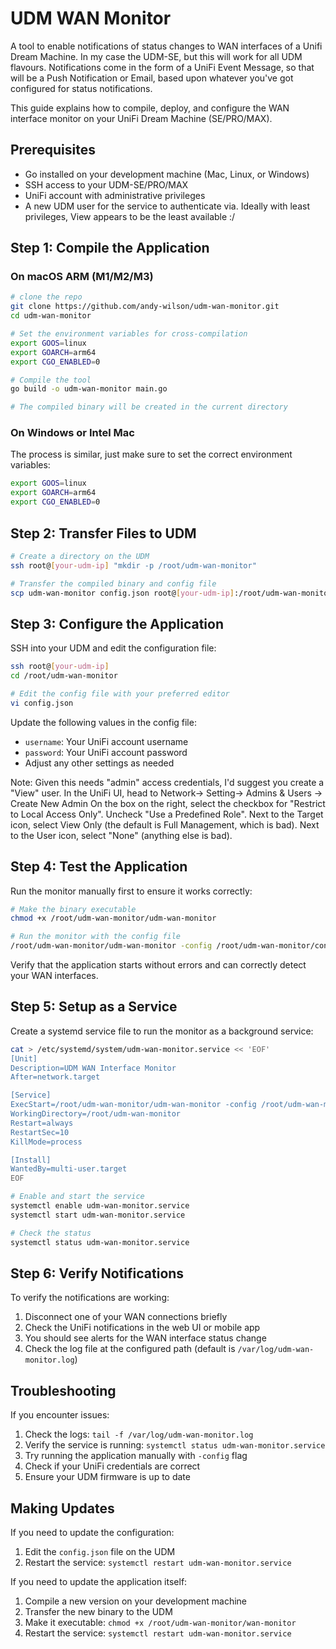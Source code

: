 # UDM WAN Monitor

A tool to enable notifications of status changes to WAN interfaces of a Unifi Dream Machine. In my case the UDM-SE, but this will work for all UDM flavours. 
Notifications come in the form of a UniFi Event Message, so that will be a Push Notification or Email, based upon whatever you've got configured for status notifications. 

This guide explains how to compile, deploy, and configure the WAN interface monitor on your UniFi Dream Machine (SE/PRO/MAX).

## Prerequisites

- Go installed on your development machine (Mac, Linux, or Windows)
- SSH access to your UDM-SE/PRO/MAX
- UniFi account with administrative privileges
- A new UDM user for the service to authenticate via. Ideally with least privileges, View appears to be the least available :/

## Step 1: Compile the Application

### On macOS ARM (M1/M2/M3)

```bash
# clone the repo
git clone https://github.com/andy-wilson/udm-wan-monitor.git
cd udm-wan-monitor

# Set the environment variables for cross-compilation
export GOOS=linux
export GOARCH=arm64
export CGO_ENABLED=0

# Compile the tool
go build -o udm-wan-monitor main.go

# The compiled binary will be created in the current directory
```

### On Windows or Intel Mac

The process is similar, just make sure to set the correct environment variables:

```bash
export GOOS=linux
export GOARCH=arm64
export CGO_ENABLED=0
```

## Step 2: Transfer Files to UDM

```bash
# Create a directory on the UDM
ssh root@[your-udm-ip] "mkdir -p /root/udm-wan-monitor"

# Transfer the compiled binary and config file
scp udm-wan-monitor config.json root@[your-udm-ip]:/root/udm-wan-monitor/
```

## Step 3: Configure the Application

SSH into your UDM and edit the configuration file:

```bash
ssh root@[your-udm-ip]
cd /root/udm-wan-monitor

# Edit the config file with your preferred editor
vi config.json
```

Update the following values in the config file:

- `username`: Your UniFi account username
- `password`: Your UniFi account password
- Adjust any other settings as needed

Note: Given this needs "admin" access credentials, I'd suggest you create a "View" user. 
In the UniFi UI, head to Network-> Setting-> Admins & Users -> Create New Admin
On the box on the right, select the checkbox for "Restrict to Local Access Only".
Uncheck "Use a Predefined Role".
Next to the Target icon, select View Only (the default is Full Management, which is bad).
Next to the User icon, select "None" (anything else is bad).

## Step 4: Test the Application

Run the monitor manually first to ensure it works correctly:

```bash
# Make the binary executable
chmod +x /root/udm-wan-monitor/udm-wan-monitor

# Run the monitor with the config file
/root/udm-wan-monitor/udm-wan-monitor -config /root/udm-wan-monitor/config.json
```

Verify that the application starts without errors and can correctly detect your WAN interfaces.

## Step 5: Setup as a Service

Create a systemd service file to run the monitor as a background service:

```bash
cat > /etc/systemd/system/udm-wan-monitor.service << 'EOF'
[Unit]
Description=UDM WAN Interface Monitor
After=network.target

[Service]
ExecStart=/root/udm-wan-monitor/udm-wan-monitor -config /root/udm-wan-monitor/config.json
WorkingDirectory=/root/udm-wan-monitor
Restart=always
RestartSec=10
KillMode=process

[Install]
WantedBy=multi-user.target
EOF

# Enable and start the service
systemctl enable udm-wan-monitor.service
systemctl start udm-wan-monitor.service

# Check the status
systemctl status udm-wan-monitor.service
```

## Step 6: Verify Notifications

To verify the notifications are working:

1. Disconnect one of your WAN connections briefly
2. Check the UniFi notifications in the web UI or mobile app
3. You should see alerts for the WAN interface status change
4. Check the log file at the configured path (default is `/var/log/udm-wan-monitor.log`)

## Troubleshooting

If you encounter issues:

1. Check the logs: `tail -f /var/log/udm-wan-monitor.log`
2. Verify the service is running: `systemctl status udm-wan-monitor.service`
3. Try running the application manually with `-config` flag
4. Check if your UniFi credentials are correct
5. Ensure your UDM firmware is up to date

## Making Updates

If you need to update the configuration:

1. Edit the `config.json` file on the UDM
2. Restart the service: `systemctl restart udm-wan-monitor.service`

If you need to update the application itself:

1. Compile a new version on your development machine
2. Transfer the new binary to the UDM
3. Make it executable: `chmod +x /root/udm-wan-monitor/wan-monitor`
4. Restart the service: `systemctl restart udm-wan-monitor.service`
